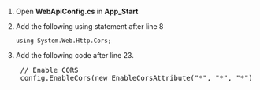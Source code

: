 1. Open **WebApiConfig.cs** in **App_Start**
2. Add the following using statement after line 8

	```
	using System.Web.Http.Cors;
	```

3. Add the following code after line 23.

	<pre>
    // Enable CORS  
	config.EnableCors(new EnableCorsAttribute("*", "*", "*"));</pre>
